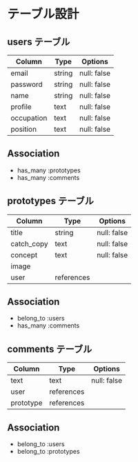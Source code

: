 # テーブル設計

## users テーブル

| Column      | Type     | Options     |
|-------------|----------|-------------|
| email       | string   | null: false |
| password    | string   | null: false |
| name        | string   | null: false |
| profile     | text     | null: false |
| occupation  | text     | null: false |
| position    | text     | null: false |

## Association

- has_many :prototypes
- has_many :comments

## prototypes テーブル

| Column      | Type      | Options     |
|-------------|-----------|-------------|
| title       | string    | null: false |
| catch_copy  | text      | null: false |
| concept     | text      | null: false |
| image       |           |             |
| user        | references|             |

## Association

- belong_to :users
- has_many :comments

## comments テーブル

| Column      | Type      | Options     |
|-------------|-----------|-------------|
| text        | text      | null: false |
| user        | references|             |
| prototype   | references|             |

## Association

- belong_to :users
- belong_to :prototypes